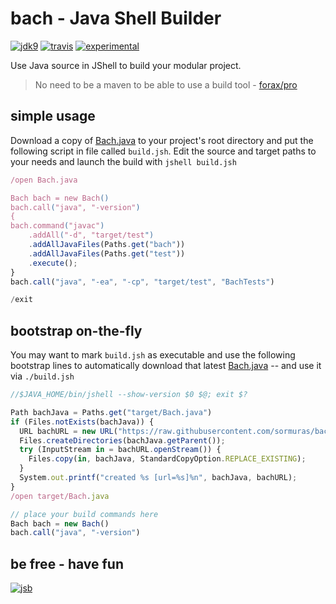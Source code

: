 # bach - Java Shell Builder
 
[![jdk9](https://img.shields.io/badge/jdk-9-blue.svg)](https://docs.oracle.com/javase/9/index.html)
[![travis](https://travis-ci.org/sormuras/bach.svg?branch=master)](https://travis-ci.org/sormuras/bach)
[![experimental](https://img.shields.io/badge/api-experimental-yellow.svg)](http://github.com/badges/stability-badges)

Use Java source in JShell to build your modular project.

> No need to be a maven to be able to use a build tool - [forax/pro](https://github.com/forax/pro)

## simple usage

Download a copy of [Bach.java] to your project's root directory and put the
following script in file called `build.jsh`. Edit the source and target paths
to your needs and launch the build with `jshell build.jsh`

```javascript
/open Bach.java

Bach bach = new Bach()
bach.call("java", "-version")
{
bach.command("javac")
    .addAll("-d", "target/test")
    .addAllJavaFiles(Paths.get("bach"))
    .addAllJavaFiles(Paths.get("test"))
    .execute();
}
bach.call("java", "-ea", "-cp", "target/test", "BachTests")

/exit
```

## bootstrap on-the-fly

You may want to mark `build.jsh` as executable and use the following bootstrap
lines to automatically download that latest [Bach.java] -- and use it via
`./build.jsh`

```javascript
//$JAVA_HOME/bin/jshell --show-version $0 $@; exit $?

Path bachJava = Paths.get("target/Bach.java")
if (Files.notExists(bachJava)) {
  URL bachURL = new URL("https://raw.githubusercontent.com/sormuras/bach/master/bach/Bach.java");
  Files.createDirectories(bachJava.getParent());
  try (InputStream in = bachURL.openStream()) {
    Files.copy(in, bachJava, StandardCopyOption.REPLACE_EXISTING);
  }
  System.out.printf("created %s [url=%s]%n", bachJava, bachURL);
}
/open target/Bach.java

// place your build commands here
Bach bach = new Bach()
bach.call("java", "-version")
```

## be free - have fun
[![jsb](https://upload.wikimedia.org/wikipedia/commons/thumb/6/65/Bachsiegel.svg/220px-Bachsiegel.svg.png)](https://wikipedia.org/wiki/Johann_Sebastian_Bach)

[demo]:      https://github.com/sormuras/bach/tree/master/demo
[Bach.java]: https://github.com/sormuras/bach/blob/master/bach/Bach.java
[build.jsh]:  https://github.com/sormuras/bach/blob/master/build.jsh
